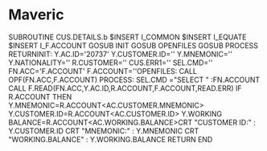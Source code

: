 # Maveric
SUBROUTINE CUS.DETAILS.b
$INSERT I_COMMON
$INSERT I_EQUATE
$INSERT I_F.ACCOUNT
GOSUB INIT
GOSUB OPENFILES
GOSUB PROCESS
RETURNINIT:
Y.AC.ID='20737'
Y.CUSTOMER.ID=''
Y.MNEMONIC=''
Y.NATIONALITY=''
R.CUSTOMER=''
CUS.ERR1=''
SEL.CMD=''
FN.ACC='F.ACCOUNT'
F.ACCOUNT=''OPENFILES:
CALL OPF(FN.ACC,F.ACCOUNT)
PROCESS:
SEL.CMD ="SELECT " :FN.ACCOUNT
CALL F.READ(FN.ACC,Y.AC.ID,R.ACCOUNT,F.ACCOUNT,READ.ERR)
IF R.ACCOUNT THEN
Y.MNEMONIC=R.ACCOUNT<AC.CUSTOMER.MNEMONIC>
Y.CUSTOMER.ID=R.ACCOUNT<AC.CUSTOMER.ID>
Y.WORKING BALANCE=R.ACCOUNT<AC.WORKING.BALANCE>CRT "CUSTOMER ID:" : Y.CUSTOMER.ID
CRT "MNEMONIC:" : Y.MNEMONIC
CRT "WORKING.BALANCE" : Y.WORKING.BALANCE
RETURN
END

